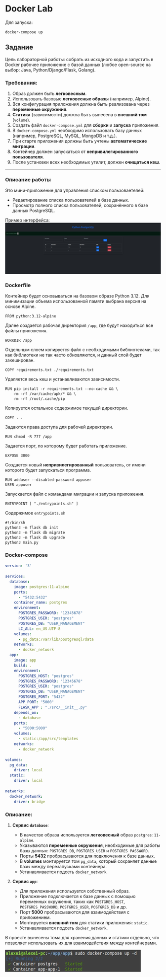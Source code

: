 # Docker Lab
Для запуска:
```
docker-compose up
```
## Задание
Цель лабораторной работы: собрать из исходного кода и запустить в Docker рабочее приложение с базой данных (любое open-source на выбор: Java, Python/Django/Flask, Golang).

### Требования:
1. Образ должен быть **легковесным**.
2. Использовать базовые **легковесные образы** (например, Alpine).
3. Вся конфигурация приложения должна быть реализована через **переменные окружения**.
4. **Статика** (зависимости) должна быть вынесена в **внешний том** (`volume`).
5. Создать файл `docker-compose.yml` для **сборки** и **запуска** приложения.
6. В `docker-compose.yml` необходимо использовать базу данных (например, PostgreSQL, MySQL, MongoDB и т.д.).
7. При старте приложения должны быть учтены **автоматические миграции**.
8. Контейнер должен запускаться от **непривилегированного пользователя**.
9. После установки всех необходимых утилит, должен **очищаться кеш**.

---

### Описание работы

Это мини-приложение для управления списком пользоваетелей:

- Редактирование списка пользователей в базе данных.
- Просмотр полного списка пользователей, сохранённого в базе данных PostgreSQL.


Пример интерфейса:  
![Интерфейс приложения](/images/example-site.png)

### Dockerfile
Контейнер будет основываться на базовом образе Python 3.12. Для минимизации объема использованной памяти выбрана версия на основе Alpine.
```Docker
FROM python:3.12-alpine
```
Далее создается рабочая директория `/app`, где будут находиться все файлы приложения.
```Docker
WORKDIR /app
```

Отдельным слоем копируется файл с необходимыми библиотеками, так как библиотеки не так часто обновляются, и данный слой будет закеширован.
```Docker
COPY requirements.txt ./requirements.txt
```
Удаляется весь кеш и устанавливаются зависимости.
```Docker
RUN pip install -r requirements.txt --no-cache && \
    rm -rf /var/cache/apk/* && \
    rm -rf /root/.cache/pip
```
Копируется остальное содержимое текущей директории.
```Docker
COPY . .
```
Задаются права доступа для рабочей директории.
```Docker
RUN chmod -R 777 /app
```
Задается порт, по которому будет работать приложение.
```Docker
EXPOSE 3000
```
Создается новый **непривилегированный** пользователь, от имени которого будет запускаться программа.
```Docker
RUN adduser --disabled-password appuser
USER appuser
```
Запускается файл с командами миграции и запуска приложения.
```Docker
ENTRYPOINT [ "./entrypoints.sh" ]
```
Содержимое `entrypoints.sh`
```Sh
#!/bin/sh
python3 -m flask db init
python3 -m flask db migrate
python3 -m flask db upgrade
python3 main.py
```

### Docker-compose
```yml
version: '3'

services:
  database:
    image: postgres:11-alpine
    ports:
      - "5432:5432"
    container_name: postgres
    environment:
      POSTGRES_PASSWORD: "12345678"
      POSTGRES_USER: "postgres"
      POSTGRES_DB: "USER_MANAGEMENT"
      LC_ALL: en_US.UTF-8
    volumes:
      - pg_data:/var/lib/postgresql/data
    networks:
      - docker_network
  app:
    image: app
    build: .
    environment:
      POSTGRES_HOST: "postgres"
      POSTGRES_PASSWORD: "12345678"
      POSTGRES_USER: "postgres"
      POSTGRES_DB: "USER_MANAGEMENT"
      POSTGRES_PORT: "5432"
      APP_PORT: "5000"
      FLASK_APP : "./src/__init__.py"
    depends_on:
      - database
    ports:
      - "5000:5000"
    volumes:
      - static:/app/src/templates
    networks:
      - docker_network

volumes:
  pg_data:
    driver: local
  static:
    driver: local  

networks:
  docker_network:
    driver: bridge
```
### Описание:

1. **Сервис `database`**:
   - В качестве образа используется **легковесный** образ `postgres:11-alpine`.
   - Указываются **переменные окружения**, необходимые для работы базы данных: `POSTGRES_DB`, `POSTGRES_USER` и `POSTGRES_PASSWORD`.
   - Порты **5432** пробрасываются для подключения к базе данных.
   - В **volumes** монтируется том `pg_data`, который сохраняет данные базы между перезапусками контейнера.
   - Устанавливается подсеть `docker_network`  

2. **Сервис `app`**:
   - Для приложения используется собственный образ.
   - Приложение подключается к базе данных с помощью переменных окружения, таких как `POSTGRES_HOST`, `POSTGRES_PASSWORD`, `POSTGRES_USER`, `POSTGRES_DB` и др.
   - Порт **5000** пробрасываются для взаимодействия с приложением.
   - Монтируется **внешний том** для статики приложения: `static`.
   - Устанавливается подсеть `docker_network`.
   
В проекте вынесены тома для хранения данных и статики отдельно, что позволяет использовать их для взаимодействия между контейнерами. 

![Пример запуска](/images/example-terminal.png)

